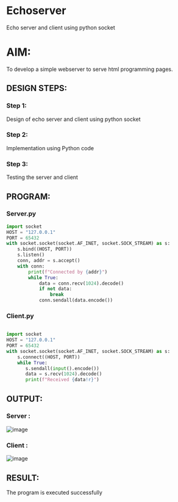 # Echoserver
Echo server and client using python socket

# AIM:

To develop a simple webserver to serve html programming pages.

## DESIGN STEPS:

### Step 1:

Design of echo server and client using python socket

### Step 2:

Implementation using Python code

### Step 3:

Testing the server and client 

## PROGRAM:
### Server.py
```python
import socket
HOST = "127.0.0.1" 
PORT = 65432 
with socket.socket(socket.AF_INET, socket.SOCK_STREAM) as s:
    s.bind((HOST, PORT))
    s.listen()
    conn, addr = s.accept()
    with conn:
        print(f"Connected by {addr}")
        while True:
            data = conn.recv(1024).decode()
            if not data:
                break
            conn.sendall(data.encode())
```
### Client.py
```python
   
import socket
HOST = "127.0.0.1" 
PORT = 65432 
with socket.socket(socket.AF_INET, socket.SOCK_STREAM) as s:
    s.connect((HOST, PORT))
    while True:
       s.sendall(input().encode()) 
       data = s.recv(1024).decode()
       print(f"Received {data!r}")
```         
## OUTPUT:
### Server :
![image](https://github.com/R-Udayakumar/Ethicka-Hacking-Techniques---19CS417-/assets/118708024/7da67c7c-f851-47e2-8765-a8049ebde4a5)

### Client :
![image](https://github.com/R-Udayakumar/Ethicka-Hacking-Techniques---19CS417-/assets/118708024/1756ca0e-4550-477e-a3d2-40d7b273d545)


## RESULT:
The program is executed successfully
